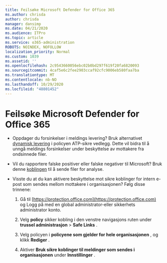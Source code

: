 ```yaml
---
title: Feilsøke Microsoft Defender for Office 365
ms.author: chrisda
author: chrisda
manager: dansimp
ms.date: 04/21/2020
ms.audience: ITPro
ms.topic: article
ms.service: o365-administration
ROBOTS: NOINDEX, NOFOLLOW
localization_priority: Normal
ms.custom: 1039
ms.assetid: ''
ms.openlocfilehash: 2c9543660056ebc02b0bd297f619f20fa6820093
ms.sourcegitcommit: 4caf5e6c2fee2903ccaf92cfc9006eb580faa7ba
ms.translationtype: MT
ms.contentlocale: nb-NO
ms.lasthandoff: 10/29/2020
ms.locfileid: "48801452"
---
```

# <a name="troubleshooting-microsoft-defender-for-office-365"></a>Feilsøke Microsoft Defender for Office 365

- Oppdager du forsinkelser i meldings levering? Bruk alternativet [dynamisk levering](https://docs.microsoft.com/microsoft-365/security/office-365-security/dynamic-delivery-and-previewing) i policyen ATP-sikre vedlegg. Dette vil bidra til å unngå meldings forsinkelser under beskyttelse av mottakere fra ondsinnede filer.

- Vil du rapportere falske positiver eller falske negativer til Microsoft? Bruk denne [koblingen](https://www.microsoft.com/wdsi/filesubmission/) til å sende filer for analyse.

- Visste du at du kan aktivere beskyttelse mot sikre koblinger for intern e-post som sendes mellom mottakere i organisasjonen? Følg disse trinnene:

  1. Gå til [https://protection.office.com](https://protection.office.com) og Logg på med en global administrator-eller sikkerhets administrator konto.

  2. Velg **policy** sikker kobling i den venstre navigasjons ruten under **trussel administrasjon** \> **Safe Links** .

  3. Velg policyen i **policyene som gjelder for hele organisasjonen** , og klikk **Rediger** .

  4. Aktiver **Bruk sikre koblinger til meldinger som sendes i organisasjonen** under **Innstillinger** .
